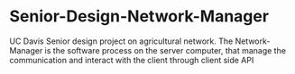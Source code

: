 # Senior-Design-Network-Manager
UC Davis Senior design project on agricultural network. The Network-Manager is the software process on the server computer, that manage the communication and interact with the client through client side API
